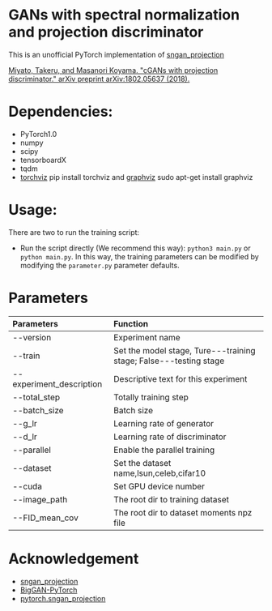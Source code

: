 # GANs with spectral normalization and projection discriminator
This is an unofficial PyTorch implementation of [sngan_projection](https://github.com/pfnet-research/sngan_projection)

[Miyato, Takeru, and Masanori Koyama. "cGANs with projection discriminator." arXiv preprint arXiv:1802.05637 (2018).](https://arxiv.org/abs/1802.05637)

# Dependencies:
- PyTorch1.0
- numpy
- scipy
- tensorboardX
- tqdm
- [torchviz](https://github.com/szagoruyko/pytorchviz) pip install torchviz and [graphviz](http://www.graphviz.org/) sudo apt-get install graphviz

# Usage:
There are two to run the training script:
- Run the script directly (We recommend this way): `python3 main.py` or `python main.py`.
    In this way, the training parameters can be modified by modifying the `parameter.py` parameter defaults.

# Parameters
|  Parameters   | Function  |
|  :----  | :----  |
| --version  | Experiment name |
| --train  | Set the model stage, Ture---training stage; False---testing stage |
| --experiment_description  | Descriptive text for this experiment  |
| --total_step  | Totally training step |
| --batch_size  | Batch size |
| --g_lr  | Learning rate of generator |
| --d_lr  | Learning rate of discriminator |
| --parallel  | Enable the parallel training |
| --dataset  | Set the dataset name,lsun,celeb,cifar10 |
| --cuda  | Set GPU device number |
| --image_path  | The root dir to training dataset |
| --FID_mean_cov  | The root dir to dataset moments npz file |



# Acknowledgement
- [sngan_projection](https://github.com/pfnet-research/sngan_projection)
- [BigGAN-PyTorch](https://github.com/ajbrock/BigGAN-PyTorch)
- [pytorch.sngan_projection](https://github.com/crcrpar/pytorch.sngan_projection)